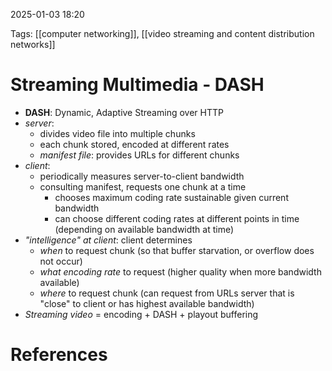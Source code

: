 2025-01-03 18:20


Tags: [[computer networking]], [[video streaming and content distribution networks]]

# Streaming Multimedia - DASH
- **DASH**: Dynamic, Adaptive Streaming over HTTP
- *server*:
	- divides video file into multiple chunks
	- each chunk stored, encoded at different rates
	- *manifest file*: provides URLs for different chunks
- *client*:
	- periodically measures server-to-client bandwidth
	- consulting manifest, requests one chunk at a time
		- chooses maximum coding rate sustainable given current bandwidth
		- can choose different coding rates at different points in time (depending on available bandwidth at time)
- *"intelligence" at client*: client determines
	- *when* to request chunk (so that buffer starvation, or overflow does not occur)
	- *what encoding rate* to request (higher quality when more bandwidth available)
	- *where* to request chunk (can request from URLs server that is "close" to client or has highest available bandwidth)
- *Streaming video* = encoding + DASH + playout buffering

# References
